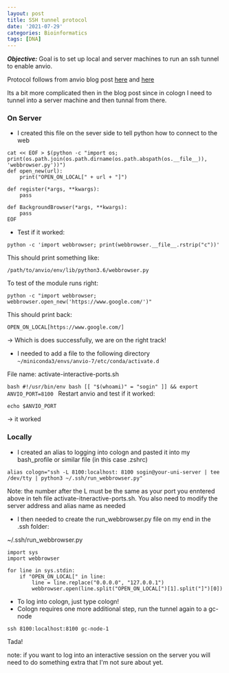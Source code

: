 ```yaml
---
layout: post
title: SSH tunnel protocol
date: '2021-07-29'
categories: Bioinformatics
tags: [DNA]
---
```



_**Objective:**_ Goal is to set up local and server machines to run an ssh tunnel to enable anvio. 

Protocol follows from anvio blog post [here](https://merenlab.org/2018/03/07/working-with-remote-interative/) and [here](https://merenlab.org/2015/11/28/visualizing-from-a-server/)

Its a bit more complicated then in the blog post since in cologn I need to tunnel into a server machine and then tunnal from there.  

### On Server

*  I created this file on the sever side to tell python how to connect to the web 

```
cat << EOF > $(python -c "import os; print(os.path.join(os.path.dirname(os.path.abspath(os.__file__)), 'webbrowser.py'))")
def open_new(url):
    print("OPEN_ON_LOCAL[" + url + "]")

def register(*args, **kwargs):
    pass

def BackgroundBrowser(*args, **kwargs):
    pass
EOF
```
* Test if it worked: 

```
python -c 'import webbrowser; print(webbrowser.__file__.rstrip("c"))'
```

This should print something like: 
```
/path/to/anvio/env/lib/python3.6/webbrowser.py
```
To test of the module runs right: 
```
python -c "import webbrowser; webbrowser.open_new('https://www.google.com/')"
```

This should print back: 
```
OPEN_ON_LOCAL[https://www.google.com/]
```
-> Which is does successfully, we are on the right track!

* I needed to add a file to the following directory
`~/miniconda3/envs/anvio-7/etc/conda/activate.d`

File name: activate-interactive-ports.sh

`bash
#!/usr/bin/env bash
[[ "$(whoami)" = "sogin" ]] && export ANVIO_PORT=8100
`
Restart anvio and test if it worked: 

`echo $ANVIO_PORT`

-> it worked

### Locally 

* I created an alias to logging into cologn and pasted it into my bash_profile or similar file (in this case .zshrc)

```
alias cologn="ssh -L 8100:localhost: 8100 sogin@your-uni-server | tee /dev/tty | python3 ~/.ssh/run_webbrowser.py"
```
Note: the number after the L must be the same as your port you enntered above in teh file activate-itneractive-ports.sh. You also need to modify the server address and alias name as needed

* I then needed to create the run_webbrowser.py file on my end in the .ssh folder:

~/.ssh/run_webbrowser.py
```
import sys
import webbrowser

for line in sys.stdin:
    if "OPEN_ON_LOCAL[" in line:
        line = line.replace("0.0.0.0", "127.0.0.1")
        webbrowser.open(line.split("OPEN_ON_LOCAL[")[1].split("]")[0])
```
* To log into cologn, just type cologn!
* Cologn requires one more additional step, run the tunnel again to a gc-node

```ssh 8100:localhost:8100 gc-node-1```

Tada! 

note: if you want to log into an interactive session on the server you will need to do something extra that I'm not sure about yet. 

